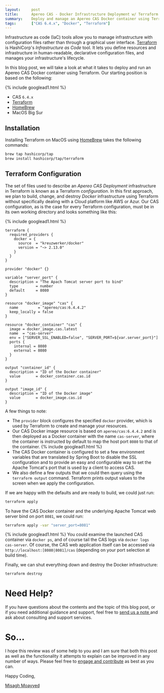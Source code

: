 ```yaml
---
layout:     post
title:      Apereo CAS - Docker Infrastructure Deployment w/ Terraform
summary:    Deploy and manage an Apereo CAS Docker container using Terraform, HashiCorp's Infrastructure as Code tool.
tags:       ["CAS 6.4.x", "Docker", "Terraform"]
---
```


Infrastructure as code (IaC) tools allow you to manage infrastructure with configuration files rather than through a graphical user interface. [Terraform](https://learn.hashicorp.com/terraform) is HashiCorp's *Infrastructure as Code* tool. It lets you define resources and infrastructure in human-readable, declarative configuration files, and manages your infrastructure's lifecycle.

In this blog post, we will take a look at what it takes to deploy and run an Apereo CAS Docker container using Terraform. Our starting position is based on the following:

{% include googlead1.html  %}

- CAS `6.4.x`
- [Terraform](https://learn.hashicorp.com/terraform)
- [HomeBrew](https://brew.sh/)
- MacOS Big Sur

## Installation

Installing Terraform on MacOS using [HomeBrew](https://brew.sh/) takes the following commands:

```bash
brew tap hashicorp/tap
brew install hashicorp/tap/terraform
```

## Terraform Configuration

The set of files used to describe an *Apereo CAS Deployment* infrastructure in Terraform is known as a Terraform *configuration*. In this first approach, we plan to build, change, and destroy *Docker* infrastructure using Terraform without specifically dealing with a Cloud platform like AWS or Azur. Our CAS configuration, as is the case for every Terraform configuration, must be in its own working directory and looks something like this:

{% include googlead1.html  %}
```
terraform {
  required_providers {
    docker = {
      source  = "kreuzwerker/docker"
      version = "~> 2.13.0"
    }
  }
}

provider "docker" {}

variable "server_port" {
  description = "The Apach Tomcat server port to bind"
  type        = number
  default     = 8080
}

resource "docker_image" "cas" {
  name         = "apereo/cas:6.4.4.2"
  keep_locally = false
}

resource "docker_container" "cas" {
  image = docker_image.cas.latest
  name  = "cas-server"
  env = ["SERVER_SSL_ENABLED=false", "SERVER_PORT=${var.server_port}"]
  ports {
    internal = 8080
    external = 8080
  }
}

output "container_id" {
  description = "ID of the Docker container"
  value       = docker_container.cas.id
}

output "image_id" {
  description = "ID of the Docker image"
  value       = docker_image.cas.id
}
```

A few things to note:

- The `provider` block configures the specified `docker` provider, which is used by Terraform to create and manage your resources.
- Our CAS Docker image resource is based on `apereo/cas:6.4.4.2` and is then deployed as a Docker container with the name `cas-server`, where the container is instructed by default to map the host port `8080` to that of the container.
{% include googlead1.html  %}
- The CAS Docker container is configured to set a few environment variables that are translated by Spring Boot to disable the SSL configuration and to provide an easy and configurable way to set the Apache Tomcat's port that is used by a client to access CAS.
- We also define a few outputs that we could then query using the `terraform output` command. Terraform prints output values to the screen when we apply the configuration.

If we are happy with the defaults and are ready to build, we could just run:

```bash
terraform apply
```

To have the CAS Docker container and the underlying Apache Tomcat web server bind on port `8081`, we could run:

```bash
terraform apply -var "server_port=8081"
```
{% include googlead1.html  %}
You could examine the launched CAS container via `docker ps`, and of course tail the CAS logs via `docker logs cas-server`. Of course, the CAS web application itself can be accessed via `http://localhost:[8080|8081]/cas` (depending on your port selection at build time).

Finally, we can shut everything down and destroy the Docker infrastructure:

```bash
terraform destroy
```

# Need Help?

If you have questions about the contents and the topic of this blog post, or if you need additional guidance and support, feel free to [send us a note ](/#contact-section-header) and ask about consulting and support services.

# So...

I hope this review was of some help to you and I am sure that both this post as well as the functionality it attempts to explain can be improved in any number of ways. Please feel free to [engage and contribute][contribguide] as best as you can.

Happy Coding,

[Misagh Moayyed](https://fawnoos.com)

[contribguide]: https://apereo.github.io/cas/developer/Contributor-Guidelines.html
